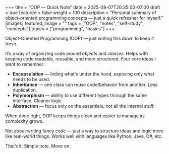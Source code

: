 +++
title = "OOP — Quick Note"
date = 2025-08-07T20:35:00-07:00
draft = true
featured = false
weight = 100
description = "Personal summary of object-oriented programming concepts — just a quick refresher for myself."
[images]
    featured_image = ""
tags = ["OOP", "notes", "self-study", "concepts"]
topics = ["programming", "basics"]
+++

Object-Oriented Programming (OOP) — just writing this down to keep it fresh.

It’s a way of organizing code around *objects* and *classes*. Helps with keeping code readable, reusable, and more structured. Four core ideas I want to remember:

- **Encapsulation** — hiding what's under the hood, exposing only what needs to be used.
- **Inheritance** — one class can reuse code/behavior from another. Less duplication.
- **Polymorphism** — ability to use different types through the same interface. Cleaner logic.
- **Abstraction** — focus only on the essentials, not all the internal stuff.

When done right, OOP keeps things clean and easier to manage as complexity grows.

Not about writing fancy code — just a way to structure ideas and logic more like real-world things. Works well with languages like Python, Java, C#, etc.

That’s it. Simple note. Move on.
